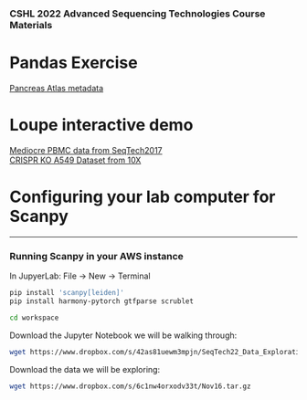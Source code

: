 ### CSHL 2022 Advanced Sequencing Technologies  Course Materials

# Pandas Exercise
[Pancreas Atlas metadata](https://www.dropbox.com/s/jm1kg2x5u87w11e/metadata.csv.gz?dl=0)  

# Loupe interactive demo
[Mediocre PBMC data from SeqTech2017](https://www.dropbox.com/sh/qksaunln69yrqd1/AAAKLZ4E-yyfhb5-eYSnvnnZa?dl=0)  
[CRISPR KO A549 Dataset from 10X](https://www.dropbox.com/sh/z0h8nszrxcgjigx/AAD4Mgm_4-XNunVgT8tUdoBma?dl=0)

# Configuring your lab computer for Scanpy 
-------

### Running Scanpy in your AWS instance

In JupyerLab: File -> New -> Terminal
```bash
pip install 'scanpy[leiden]'
pip install harmony-pytorch gtfparse scrublet

cd workspace
```

Download the Jupyter Notebook we will be walking through:
```bash
wget https://www.dropbox.com/s/42as81uewm3mpjn/SeqTech22_Data_Exploration.ipynb
```
Download the data we will be exploring:
```bash
wget https://www.dropbox.com/s/6c1nw4orxodv33t/Nov16.tar.gz
```
